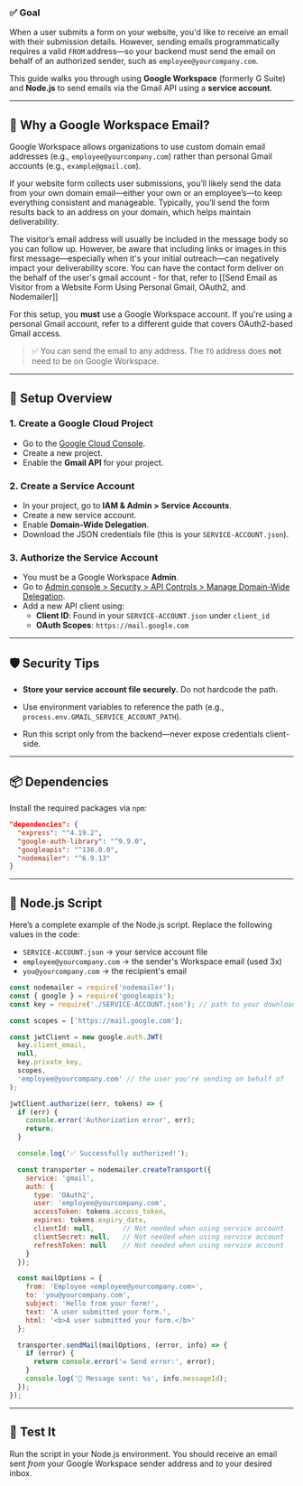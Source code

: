 
### ✅ **Goal**

When a user submits a form on your website, you'd like to receive an email with their submission details. However, sending emails programmatically requires a valid `FROM` address—so your backend must send the email on behalf of an authorized sender, such as `employee@yourcompany.com`.

This guide walks you through using **Google Workspace** (formerly G Suite) and **Node.js** to send emails via the Gmail API using a **service account**.

---

## 🔐 Why a Google Workspace Email?

Google Workspace allows organizations to use custom domain email addresses (e.g., `employee@yourcompany.com`) rather than personal Gmail accounts (e.g., `example@gmail.com`).

If your website form collects user submissions, you’ll likely send the data from your own domain email—either your own or an employee’s—to keep everything consistent and manageable. Typically, you’ll send the form results back to an address on your domain, which helps maintain deliverability.

The visitor’s email address will usually be included in the message body so you can follow up. However, be aware that including links or images in this first message—especially when it's your initial outreach—can negatively impact your deliverability score. You can have the contact form deliver on the behalf of the user's gmail account - for that, refer to [[Send Email as Visitor from a Website Form Using Personal Gmail, OAuth2, and Nodemailer]]

For this setup, you **must** use a Google Workspace account. If you're using a personal Gmail account, refer to a different guide that covers OAuth2-based Gmail access.

> ✅ You can send the email to any address. The `TO` address does **not** need to be on Google Workspace.

---

## 🔧 Setup Overview

### 1. **Create a Google Cloud Project**

- Go to the [Google Cloud Console](https://console.cloud.google.com/).
- Create a new project.
- Enable the **Gmail API** for your project.

### 2. **Create a Service Account**

- In your project, go to **IAM & Admin > Service Accounts**.
- Create a new service account.
- Enable **Domain-Wide Delegation**.
- Download the JSON credentials file (this is your `SERVICE-ACCOUNT.json`).

### 3. **Authorize the Service Account**

- You must be a Google Workspace **Admin**.
- Go to [Admin console > Security > API Controls > Manage Domain-Wide Delegation](https://admin.google.com/).
- Add a new API client using:
    - **Client ID**: Found in your `SERVICE-ACCOUNT.json` under `client_id`
    - **OAuth Scopes**: `https://mail.google.com`


---

## 🛡 Security Tips

- **Store your service account file securely.** Do not hardcode the path.
    
- Use environment variables to reference the path (e.g., `process.env.GMAIL_SERVICE_ACCOUNT_PATH`).

- Run this script only from the backend—never expose credentials client-side.

---

## 📦 Dependencies

Install the required packages via `npm`:

```json
"dependencies": {
  "express": "^4.19.2",
  "google-auth-library": "^9.9.0",
  "googleapis": "^136.0.0",
  "nodemailer": "^6.9.13"
}
```

---

## 🧠 Node.js Script

Here’s a complete example of the Node.js script. Replace the following values in the code:

- `SERVICE-ACCOUNT.json` → your service account file
- `employee@yourcompany.com` → the sender's Workspace email (used 3x)
- `you@yourcompany.com` → the recipient's email

```js
const nodemailer = require('nodemailer');
const { google } = require('googleapis');
const key = require('./SERVICE-ACCOUNT.json'); // path to your downloaded service account file

const scopes = ['https://mail.google.com'];

const jwtClient = new google.auth.JWT(
  key.client_email,
  null,
  key.private_key,
  scopes,
  'employee@yourcompany.com' // the user you're sending on behalf of
);

jwtClient.authorize((err, tokens) => {
  if (err) {
    console.error('Authorization error', err);
    return;
  }

  console.log('✅ Successfully authorized!');

  const transporter = nodemailer.createTransport({
    service: 'gmail',
    auth: {
      type: 'OAuth2',
      user: 'employee@yourcompany.com',
      accessToken: tokens.access_token,
      expires: tokens.expiry_date,
      clientId: null,       // Not needed when using service account
      clientSecret: null,   // Not needed when using service account
      refreshToken: null    // Not needed when using service account
    }
  });

  const mailOptions = {
    from: 'Employee <employee@yourcompany.com>',
    to: 'you@yourcompany.com',
    subject: 'Hello from your form!',
    text: 'A user submitted your form.',
    html: '<b>A user submitted your form.</b>'
  };

  transporter.sendMail(mailOptions, (error, info) => {
    if (error) {
      return console.error('✉️ Send error:', error);
    }
    console.log('📨 Message sent: %s', info.messageId);
  });
});
```


---

## 🧪 Test It

Run the script in your Node.js environment. You should receive an email sent _from_ your Google Workspace sender address and _to_ your desired inbox.
